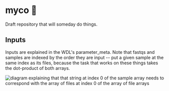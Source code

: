 # myco 🍄
 Draft repository that will someday do things.

## Inputs
 Inputs are explained in the WDL's parameter_meta. Note that fastqs and samples are indexed by the order they are input -- put a given sample at the same index as its files, because the task that works on these things takes the dot-product of both arrays.

 ![diagram explaining that that string at index 0 of the sample array needs to correspond with the array of files at index 0 of the array of file arrays](./docs/fastqs_and_samples.png)
